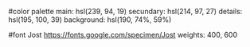 #color palette
main: hsl(239, 94, 19)
secundary: hsl(214, 97, 27)
details: hsl(195, 100, 39)
background: hsl(190, 74%, 59%)

#font
Jost
https://fonts.google.com/specimen/Jost
weights: 400, 600